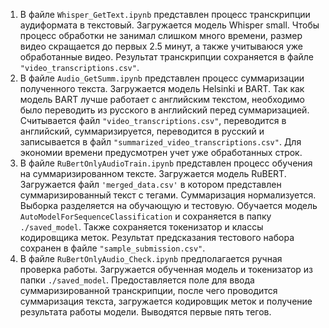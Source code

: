 1. В файле ```Whisper_GetText.ipynb``` представлен процесс транскрипции аудиформата в текстовый.
Загружается модель Whisper small. Чтобы процесс обработки не занимал слишком много времени, размер видео скращается до первых 2.5 минут, а также учитываюся уже обработанные видео. Результат транскрипции сохраняется в файле ```"video_transcriptions.csv"```.
2. В файле ```Audio_GetSumm.ipynb``` представлен процесс суммаризации полученного текста.
Загружается модель Helsinki и BART. Так как модель BART лучше работает с английским текстом, необходимо было переводить из русского в английский перед суммаризацией. Считывается файл ```"video_transcriptions.csv"```, переводится в английский, суммаризируется, переводится в русский и записывается в файл ```"summarized_video_transcriptions.csv"```. Для экономии времени предусмотрен учет уже обработанных строк.
3. В файле ```RuBertOnlyAudioTrain.ipynb``` представлен процесс обучения на суммаризированном тексте.
Загружается модель RuBERT. Загружается файл ```'merged_data.csv'``` в котором представлен суммаризированный текст с тегами. Суммаризация нормализуется. Выборка разделяется на обучающую и тестовую. Обучается модель ```AutoModelForSequenceClassification``` и сохраняется в папку ```./saved_model```. Также сохраняется токенизатор и классы кодировщика меток. Результат предсказания тестового набора сохранен в файле ```"sample_submission.csv"```.
4. В файле ```RuBertOnlyAudio_Check.ipynb``` предполагается ручная проверка работы.
Загружается обученная модель и токенизатор из папки ```./saved_model```. Предоставляется поле для ввода суммаризированной транскрипции, после чего проводится суммаризация текста, загружается кодировщик меток и получение результата работы модели. Выводятся первые пять тегов.
